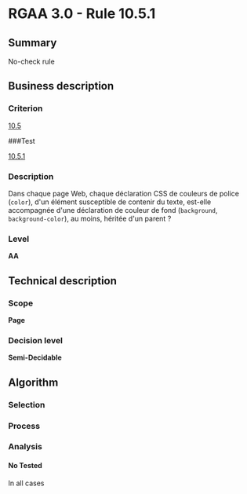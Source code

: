 # RGAA 3.0 -  Rule 10.5.1

## Summary

No-check rule

## Business description

### Criterion

[10.5](http://references.modernisation.gouv.fr/referentiel-technique-0#crit-10-5)

###Test

[10.5.1](http://references.modernisation.gouv.fr/referentiel-technique-0#test-10-5-1)

### Description

Dans chaque page Web, chaque d&eacute;claration CSS de couleurs de police (`color`), d'un &eacute;l&eacute;ment susceptible de contenir du texte, est-elle accompagn&eacute;e d'une d&eacute;claration de couleur de fond (`background`, `background-color`), au moins, h&eacute;rit&eacute;e d'un parent ?

### Level

**AA**

## Technical description

### Scope

**Page**

### Decision level

**Semi-Decidable**

## Algorithm

### Selection

### Process

### Analysis

#### No Tested 

In all cases
